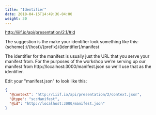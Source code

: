 ```yaml
---
title: "Identifier"
date: 2018-04-15T14:49:36-04:00
weight: 30
---
```


http://iiif.io/api/presentation/2.1/#id

The suggestion is the make your identifier look something like this:
{scheme}://{host}/{prefix}/{identifier}/manifest

The identifier for the manifest is usually just the URL that you serve your manifest from. For the purposes of the workshop we're serving up our manifest from http://localhost:3000/manifest.json so we'll use that as the identifier.

Edit your "manifest.json" to look like this:

```json
{
  "@context": "http://iiif.io/api/presentation/2/context.json",
  "@type": "sc:Manifest",
  "@id": "http://localhost:3000/manifest.json"
}
```

<!-- #backlog:390 What else to say about the @id of a manifest? -->
